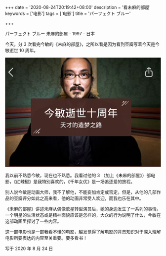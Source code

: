 +++
date = '2020-08-24T20:19:42+08:00'
description = '看未麻的部屋'
keywords = ['电影']
tags = ['电影']
title = 'パーフェクト ブルー'

+++

パーフェクト ブルー 未麻的部屋 - 1997 - 日本

今天，分 3 次看完今敏的《未麻的部屋》，之所以看是因为看到豆瓣写着今天是今敏逝世 10 周年。

![今敏](/images/films/jinmin.jpeg)

我以前不熟悉今敏，现在也不熟悉。我看过他的 3 （加上《未麻的部屋》）部电影，《红辣椒》是我特别喜欢的，《千年女优》是一场追逐爱的旅程。

别人说今敏是动画大师，我不了解他，不能妄加肯定或否定。但是，从他的几部作品的豆瓣评分如此之高来看，他的动画非常受人欢迎，而我也乐在其中。

《未麻的部屋》讲述未麻从偶像歌星转型演员后，她的身边发生了一系列的事情。一个明星的生活状态或是精神面貌应该是怎样的，大众的行为说明了什么，今敏在这部动画里探讨了一些内容。

这一部电影也是一部我看不懂的电影，越发觉得了解电影的背景知识对于深入理解电影所要表达的内容至关重要。要多看书！

写于 2020 年 8 月 24 日
